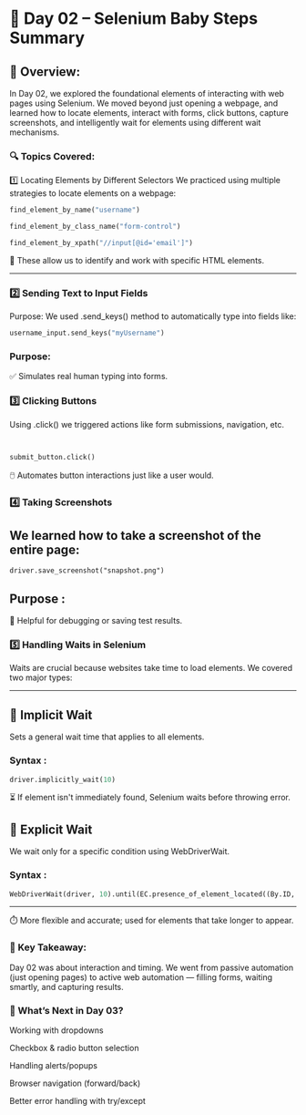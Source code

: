# 📘 Day 02 – Selenium Baby Steps Summary
## 🚀 Overview:
In Day 02, we explored the foundational elements of interacting with web pages using Selenium. We moved beyond just opening a webpage, and learned how to locate elements, interact with forms, click buttons, capture screenshots, and intelligently wait for elements using different wait mechanisms.

### 🔍 Topics Covered:
1️⃣ Locating Elements by Different Selectors
We practiced using multiple strategies to locate elements on a webpage:
```python
find_element_by_name("username")

find_element_by_class_name("form-control")

find_element_by_xpath("//input[@id='email']")
```

📌 These allow us to identify and work with specific HTML elements.

----

### 2️⃣ Sending Text to Input Fields

Purpose:
We used .send_keys() method to automatically type into fields like:

```python
username_input.send_keys("myUsername")
```

### Purpose:

✅ Simulates real human typing into forms.

### 3️⃣ Clicking Buttons

Using .click() we triggered actions like form submissions, navigation, etc.

```python


submit_button.click()
```
 🖱️ Automates button interactions just like a user would.

### 4️⃣ Taking Screenshots
We learned how to take a screenshot of the entire page:
 ----

```pythom
driver.save_screenshot("snapshot.png")
```
## Purpose : 

📸 Helpful for debugging or saving test results.

### 5️⃣ Handling Waits in Selenium

Waits are crucial because websites take time to load elements. We covered two major types:

----

## 🔸 Implicit Wait

Sets a general wait time that applies to all elements.



### Syntax : 
```python
driver.implicitly_wait(10)
```

⏳ If element isn't immediately found, Selenium waits before throwing error.

## 🔸 Explicit Wait

We wait only for a specific condition using WebDriverWait.

### Syntax : 

```python
WebDriverWait(driver, 10).until(EC.presence_of_element_located((By.ID, "submit")))
```
----

⏱️ More flexible and accurate; used for elements that take longer to appear.


### 📌 Key Takeaway:
Day 02 was about interaction and timing. We went from passive automation (just opening pages) to active web automation — filling forms, waiting smartly, and capturing results.


### 🔮 What’s Next in Day 03?

Working with dropdowns

Checkbox & radio button selection

Handling alerts/popups

Browser navigation (forward/back)

Better error handling with try/except
